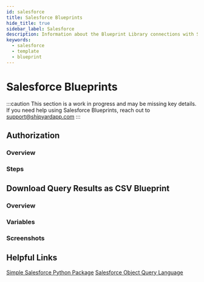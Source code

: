 ```yaml
---
id: salesforce
title: Salesforce Blueprints
hide_title: true
sidebar_label: Salesforce
description: Information about the Blueprint Library connections with Salesforce.
keywords:
  - salesforce
  - template
  - blueprint
---
```


# Salesforce Blueprints

:::caution
This section is a work in progress and may be missing key details. If you need help using Salesforce Blueprints, reach out to support@shipyardapp.com
:::

## Authorization

### Overview

### Steps

## Download Query Results as CSV Blueprint

### Overview

### Variables

### Screenshots

## Helpful Links

[Simple Salesforce Python Package](https://github.com/simple-salesforce/simple-salesforce) [Salesforce Object Query Language](https://developer.salesforce.com/docs/atlas.en-us.soql_sosl.meta/soql_sosl/sforce_api_calls_soql.htm)
